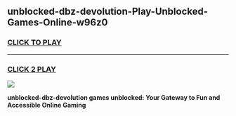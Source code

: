 
## unblocked-dbz-devolution-Play-Unblocked-Games-Online-w96z0
<h3>
<a href="https://premium76.site?title=unblocked-dbz-devolution&ref=25A">CLICK TO PLAY</a></h3>
<hr>

<h3>
<a href="https://premium76.site?title=unblocked-dbz-devolution&ref=25A">CLICK 2 PLAY</a>
  
</h3>

<a href="https://premium76.site?title=unblocked-dbz-devolution&ref=25A"><img src="https://clearcache.store/games.png"></a>


**unblocked-dbz-devolution games unblocked: Your Gateway to Fun and Accessible Online Gaming**
